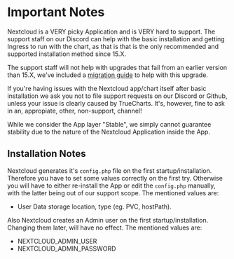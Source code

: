 # Important Notes

Nextcloud is a VERY picky Application and is VERY hard to support.
The support staff on our Discord can help with the basic installation and
getting Ingress to run with the chart, as that is that is the only recommended and supported installation method since 15.X.

The support staff will not help with upgrades that fail from an earlier version than 15.X, we've included a
[migration guide](migration_guide.md) to help with this upgrade.

If you're having issues with the Nextcloud app/chart itself after basic installation we ask you not to file support
requests on our Discord or Github, unless your issue is clearly caused by TrueCharts. It's, however, fine to ask in an, appropiate, other, non-support, channel!

While we consider the App layer "Stable", we simply cannot guarantee stability due to the nature of the Nextcloud Application inside the App.

## Installation Notes

Nextcloud generates it's `config.php` file on the first startup/installation. Therefore you have to set some values correctly on the first try.
Otherwise you will have to either re-install the App or edit the `config.php` manually, with the latter being out of our support scope.
The mentioned values are:

- User Data storage location, type (eg. PVC, hostPath).

Also Nextcloud creates an Admin user on the first startup/installation. Changing them later, will have no effect.
The mentioned values are:

- NEXTCLOUD_ADMIN_USER
- NEXTCLOUD_ADMIN_PASSWORD
